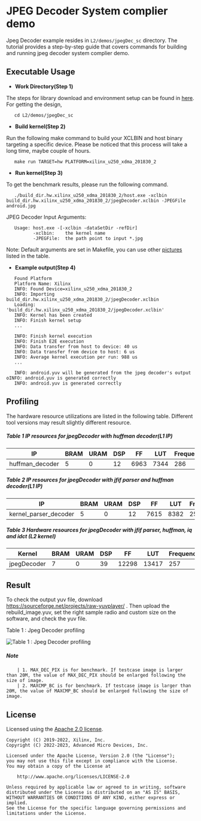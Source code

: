 JPEG Decoder System complier demo
============

Jpeg Decoder example resides in ``L2/demos/jpegDec_sc`` directory. The tutorial provides a step-by-step guide that covers commands for building and running jpeg decoder system complier demo.

Executable Usage
----------------

* **Work Directory(Step 1)**

The steps for library download and environment setup can be found in [here](https://github.com/Xilinx/Vitis_Libraries/tree/master/codec/L2/demos#building). For getting the design,

```
   cd L2/demos/jpegDec_sc
```

* **Build kernel(Step 2)**

Run the following make command to build your XCLBIN and host binary targeting a specific device. Please be noticed that this process will take a long time, maybe couple of hours.

```
   make run TARGET=hw PLATFORM=xilinx_u250_xdma_201830_2
```   

* **Run kernel(Step 3)**

To get the benchmark results, please run the following command.

```
   ./build_dir.hw.xilinx_u250_xdma_201830_2/host.exe -xclbin build_dir.hw.xilinx_u250_xdma_201830_2/jpegDecoder.xclbin -JPEGFile android.jpg
```   

JPEG Decoder Input Arguments:

```
   Usage: host.exe -[-xclbin -dataSetDir -refDir]
          -xclbin:    the kernel name
          -JPEGFile:  the path point to input *.jpg
```          

Note: Default arguments are set in Makefile, you can use other [pictures](https://github.com/Xilinx/Vitis_Libraries/tree/master/codec/L2/demos#pictures) listed in the table.

* **Example output(Step 4)** 

```
   Found Platform
   Platform Name: Xilinx
   INFO: Found Device=xilinx_u250_xdma_201830_2
   INFO: Importing build_dir.hw.xilinx_u250_xdma_201830_2/jpegDecoder.xclbin
   Loading: 'build_dir.hw.xilinx_u250_xdma_201830_2/jpegDecoder.xclbin'
   INFO: Kernel has been created
   INFO: Finish kernel setup
   ...

   INFO: Finish kernel execution
   INFO: Finish E2E execution
   INFO: Data transfer from host to device: 40 us
   INFO: Data transfer from device to host: 6 us
   INFO: Average kernel execution per run: 988 us
   ...

   INFO: android.yuv will be generated from the jpeg decoder's output   oINFO: android.yuv is generated correctly
   INFO: android.yuv is generated correctly
```   

Profiling
---------

The hardware resource utilizations are listed in the following table.
Different tool versions may result slightly different resource.

##### Table 1 IP resources for jpegDecoder with huffman decoder(L1 IP)

|           IP          |   BRAM   |   URAM   |    DSP   |    FF    |   LUT   | Frequency(MHz)  |
|-----------------------|----------|----------|----------|----------|---------|-----------------|
|     huffman_decoder   |     5    |     0    |    12    |    6963  |   7344  |       286       |

##### Table 2 IP resources for jpegDecoder with jfif parser and huffman decoder(L1 IP)

|           IP          |   BRAM   |   URAM   |    DSP   |    FF    |   LUT   | Frequency(MHz)  |
|-----------------------|----------|----------|----------|----------|---------|-----------------|
| kernel_parser_decoder |     5    |     0    |    12    |    7615  |   8382  |       257       |

##### Table 3 Hardware resources for jpegDecoder with jfif parser, huffman, iq and idct (L2 kernel)   

|        Kernel         |   BRAM   |   URAM   |    DSP   |    FF    |   LUT   | Frequency(MHz)  |
|-----------------------|----------|----------|----------|----------|---------|-----------------|
|      jpegDecoder      |     7    |     0    |    39    |   12298  |  13417  |       257       |

Result
------

To check the output yuv file, download https://sourceforge.net/projects/raw-yuvplayer/ . 
Then upload the rebuild_image.yuv, set the right sample radio and custom size on the software, and check the yuv file.

Table 1 : Jpeg Decoder profiling

![Table 1 : Jpeg Decoder profiling](../../../docs/images/jpegDecoderpofile.png)

##### Note      
```      
    | 1. MAX_DEC_PIX is for benchmark. If testcase image is larger than 20M, the value of MAX_DEC_PIX should be enlarged following the size of image.   
    | 2. MAXCMP_BC is for benchmark. If testcase image is larger than 20M, the value of MAXCMP_BC should be enlarged following the size of image.   
```

## License

Licensed using the [Apache 2.0 license](https://www.apache.org/licenses/LICENSE-2.0).

    Copyright (C) 2019-2022, Xilinx, Inc.
    Copyright (C) 2022-2023, Advanced Micro Devices, Inc.
    
    Licensed under the Apache License, Version 2.0 (the "License");
    you may not use this file except in compliance with the License.
    You may obtain a copy of the License at
    
        http://www.apache.org/licenses/LICENSE-2.0
    
    Unless required by applicable law or agreed to in writing, software
    distributed under the License is distributed on an "AS IS" BASIS,
    WITHOUT WARRANTIES OR CONDITIONS OF ANY KIND, either express or implied.
    See the License for the specific language governing permissions and
    limitations under the License.
